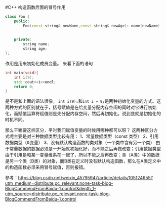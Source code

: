 #C++ 构造函数后面的冒号作用
```c++
class Foo {
	public:
		Foo(const string& newName,const string& newAge): name(newName),age(newAge){}
		
		
	private:
		string name;
		string age;
};
```
作用是用来初始化成员变量。
来看下面的语句
```c++
int main(void){
	int i(9);
	std::cout<<i<<endl;
	return 0;
}
```
是不是和上面的语法很像。
`int i(9);`和`int i = 9;`是两种初始化变量的方式。这两种方式的区别就在于，括号赋值是在给变量分配内存空间的同时对它进行初始化，而赋值运算符赋值则是先分配内存空间，然后再初始化。说到底就是初始化的时机不同。

那么干嘛要这样区分，平时我们赋值变量的时候用哪种都可以呀？
这两种区分方式呢主要是对三种数据类型比较有用：
1、常量数据类型（const 类型）
2、引用数据类型（&变量）
3、没有默认构造函数的类对象（一个类中含有另一个类）
由于常量数据的数据必须是一开始就初始化好，而不能之后再做改变；引用数据类型由于引用是和某一变量维系在一起了，所以不能之后再改变；类（A类）中的数据是另一个类（B类）的对象，而B类在定义时没有默认构造函数，那么在A类定义中的构造函数必须采用冒号赋值，否则报错。

参考：https://blog.csdn.net/weixin_45795947/article/details/105124655?utm_medium=distribute.pc_relevant.none-task-blog-BlogCommendFromBaidu-1.control&depth_1-utm_source=distribute.pc_relevant.none-task-blog-BlogCommendFromBaidu-1.control
